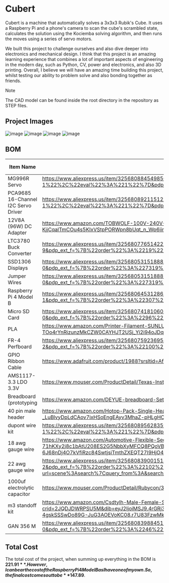 # Cubert

Cubert is a machine that automatically solves a 3x3x3 Rubik's Cube. It uses a Raspberry Pi and a phone's camera to scan the cube's scrambled state, calculates the solution using the Kociemba solving algorithm, and then runs the moves using a series of servo motors. 

We built this project to challenge ourselves and also dive deeper into electronics and mechanical design. I think that this project is an amazing learning experience that combines a lot of important aspects of engineering in the modern day, such as Python, CV, power and electronics, and also 3D printing. Overall, I believe we will have an amazing time building this project, whilst testing our ability to problem solve and also bonding together as friends.

> [!NOTE]  
> The CAD model can be found inside the root directory in the repository as STEP files.

## Project Images
![image](https://github.com/user-attachments/assets/9c85e303-2e4a-494e-8908-bf09422262b0)
![image](https://github.com/user-attachments/assets/770aa358-c69f-4027-ad1c-e64907dd7c8a)
![image](https://github.com/user-attachments/assets/9b6491cd-c4f5-4758-be59-ac9d7285e247)
![image](https://github.com/user-attachments/assets/7d0ee4e9-de9f-47c2-9111-8b9da86d31e0)


## BOM
|Item Name                          |Item Link                                                                                                                                                                                                                                                                                                                                                                                                                                                                                                                                                                                                                    |Unit Price|Quantity|Vendor    |Covered|Category   |Total Price|
|-----------------------------------|-----------------------------------------------------------------------------------------------------------------------------------------------------------------------------------------------------------------------------------------------------------------------------------------------------------------------------------------------------------------------------------------------------------------------------------------------------------------------------------------------------------------------------------------------------------------------------------------------------------------------------|----------|--------|----------|-------|-----------|-----------|
|MG996R Servo                       |https://www.aliexpress.us/item/3256808845498505.html?spm=a2g0o.productlist.main.1.3572514fb0Zm7h&algo_pvid=6f196c3a-f57e-4100-88f9-1ee06d937906&algo_exp_id=6f196c3a-f57e-4100-88f9-1ee06d937906-0&pdp_ext_f=%7B%22order%22%3A%22-1%22%2C%22eval%22%3A%221%22%7D&pdp_npi=4%40dis%21USD%2169.38%2122.07%21%21%21495.60%21157.65%21%40210337c117484001360523005e587e%2112000047649853212%21sea%21US%210%21ABX&curPageLogUid=erFoSpoI2z5A&utparam-url=scene%3Asearch%7Cquery_from%3A                                                                                                                                            |$22.07    |1       |Aliexpress|       |Electronics|$22.07     |
|PCA9685 16-Channel I2C Servo Driver|https://www.aliexpress.us/item/3256808921151237.html?spm=a2g0o.productlist.main.1.2e112fd3Y3KScJ&algo_pvid=f42c9de8-14b9-42c6-9cf7-552e5a9f33b3&algo_exp_id=f42c9de8-14b9-42c6-9cf7-552e5a9f33b3-0&pdp_ext_f=%7B%22order%22%3A%22-1%22%2C%22eval%22%3A%221%22%7D&pdp_npi=4%40dis%21USD%2120.78%216.62%21%21%21148.44%2147.26%21%402103010e17484002429665744ee2a5%2112000047939745618%21sea%21US%210%21ABX&curPageLogUid=aWyxK9GicUuF&utparam-url=scene%3Asearch%7Cquery_from%3A                                                                                                                                              |$9.57     |1       |Aliexpress|       |Electronics|$9.57      |
|12V8A (96W) DC Adapter             |https://www.amazon.com/TOBWOLF-100V-240V-Transformer-Switching-Converter/dp/B0B1DGBVKB/ref=sr_1_3?dib=eyJ2IjoiMSJ9.YDciezv39u9_9gZSZRqbMD9G1-jYqS4YqdydpMdeUoPNAeRBLu80zX4EpMToeLOeJ1Z2NW6vG8p7IpqpFHkviUJIRbh4uF0WJZvqKjH-KjjCqalTmCOu4s5KIxVStpPORWpn8bUqt_n_Wp6iimg2bQiL0xzwo3QwtY3CLcHTLibpU5s83x15ForxNuCyJiLGMFZWCxeSdtSIx5g18Tgl2mXA1lmRPfigd9QZgKDgPBg.V3SASc7N_9CEWDRDBaScWK8abCEfYpMpE-rmfAoy5uY&dib_tag=se&keywords=12v+8a+power+supply&qid=1749166271&sr=8-3                                                                                                                                                     |$13.49    |1       |Amazon    |       |Electronics|$13.49     |
|LTC3780 Buck Converter             |https://www.aliexpress.us/item/3256807765142271.html?spm=a2g0o.productlist.main.10.4c601Nb61Nb6hZ&algo_pvid=ad746148-4ecd-4510-b660-0274d6e3c25f&algo_exp_id=ad746148-4ecd-4510-b660-0274d6e3c25f-9&pdp_ext_f=%7B%22order%22%3A%2219%22%2C%22eval%22%3A%221%22%7D&pdp_npi=4%40dis%21USD%2127.97%2113.15%21%21%21200.65%2194.31%21%402103244417489028776322278e6048%2112000042999684507%21sea%21US%216378087508%21ABX&curPageLogUid=LYwO0Ea3b5e9&utparam-url=scene%3Asearch%7Cquery_from%3A                                                                                                                                   |$15.93    |1       |Aliexpress|       |Electronics|$15.93     |
|SSD1306 Displays                   |https://www.aliexpress.us/item/3256805315188857.html?spm=a2g0o.productlist.main.1.2e7ekwrQkwrQFM&algo_pvid=9fd2de5e-0433-4b97-8a92-de03fa3c0ba1&algo_exp_id=9fd2de5e-0433-4b97-8a92-de03fa3c0ba1-0&pdp_ext_f=%7B%22order%22%3A%227319%22%2C%22eval%22%3A%221%22%7D&pdp_npi=4%40dis%21USD%211.19%210.99%21%21%211.19%210.99%21%40210312d517489053413195963e4c9b%2112000033328892977%21sea%21US%216378087508%21ABX&curPageLogUid=aoiJyFpXwWBP&utparam-url=scene%3Asearch%7Cquery_from%3A                                                                                                                                       |$0.99     |1       |Aliexpress|       |Electronics|$0.99      |
|Jumper Wires                       |https://www.aliexpress.us/item/3256805315188857.html?spm=a2g0o.productlist.main.1.2e7ekwrQkwrQFM&algo_pvid=9fd2de5e-0433-4b97-8a92-de03fa3c0ba1&algo_exp_id=9fd2de5e-0433-4b97-8a92-de03fa3c0ba1-0&pdp_ext_f=%7B%22order%22%3A%227319%22%2C%22eval%22%3A%221%22%7D&pdp_npi=4%40dis%21USD%211.19%210.99%21%21%211.19%210.99%21%40210312d517489053413195963e4c9b%2112000033328892977%21sea%21US%216378087508%21ABX&curPageLogUid=aoiJyFpXwWBP&utparam-url=scene%3Asearch%7Cquery_from%3A                                                                                                                                       |$0.99     |3       |Aliexpress|       |Electronics|$2.97      |
|Raspberry Pi 4 Model B             |https://www.aliexpress.us/item/3256806453128652.html?spm=a2g0o.productlist.main.2.64330CwU0CwUgW&algo_pvid=622194f5-68bc-4f62-b108-7619ff3694b2&algo_exp_id=622194f5-68bc-4f62-b108-7619ff3694b2-1&pdp_ext_f=%7B%22order%22%3A%22307%22%2C%22eval%22%3A%221%22%7D&pdp_npi=4%40dis%21USD%2183.52%2174.02%21%21%21599.12%21530.97%21%402103244817489054301895301e513d%2112000037896915615%21sea%21US%216378087508%21ABX&curPageLogUid=2Lr7YFy0Jagr&utparam-url=scene%3Asearch%7Cquery_from%3A                                                                                                                                  |$74.02    |1       |Aliexpress|       |Software   |$74.02     |
|Micro SD Card                      |https://www.aliexpress.us/item/3256807418106088.html?spm=a2g0o.productlist.main.1.22cd2344xRJVAo&algo_pvid=78f1dd9c-57ce-482b-90e9-5720f29e5bf4&algo_exp_id=78f1dd9c-57ce-482b-90e9-5720f29e5bf4-0&pdp_ext_f=%7B%22order%22%3A%2296%22%2C%22eval%22%3A%221%22%7D&pdp_npi=4%40dis%21USD%2115.80%210.99%21%21%21113.33%217.09%21%402101c59117489054784474612e6748%2112000041477064141%21sea%21US%216378087508%21ABX&curPageLogUid=w380FPzNSNkc&utparam-url=scene%3Asearch%7Cquery_from%3A                                                                                                                                      |$0.99     |2       |Aliexpress|       |Software   |$1.98      |
|PLA                                |https://www.amazon.com/Printer-Filament-SUNLU-Dimensional-Accuracy/dp/B07XG3RM58/ref=sr_1_3?crid=3O4C3XOC9OV1M&dib=eyJ2IjoiMSJ9.HvmwClEtAr40mTXB1uNq--NKOKo8iRGYJW5pjND0OG1HXqh0KIMdpTAAREwqN7IU9krIeq5FVpoqNwdSuqTO-DrEVkt4evsh4L2Beh-TOo4rYnRizunzMkCZW0CAYHJT2USj_Yi2i94oJDq5hy9eBvsL4zi_uyLQlk0AQYa7bM1JUtaslisNnVInFOPH7dsQcfxTO8xya874UoAUrkbmtq87njIcCzHTkY6n0KhFXpM.LE64HsrISJZRP71OQ3_JQ60UA1YhE2EyKe9rohs6lF0&dib_tag=se&keywords=spool%2Bof%2Bblack%2BPLA&qid=1749124773&sprefix=spool%2Bof%2Bblack%2Bpla%2Caps%2C196&sr=8-3&th=1                                                                                 |$13.99    |1       |Amazon    |       |           |$13.99     |
|FR-4 Perfboard                     |https://www.aliexpress.us/item/3256807592369547.html?spm=a2g0o.productlist.main.3.6a6b57f8XwC0kQ&algo_pvid=74b9d7c9-e80e-49e7-81b9-55d0e272ca3a&algo_exp_id=74b9d7c9-e80e-49e7-81b9-55d0e272ca3a-2&pdp_ext_f=%7B%22order%22%3A%22100%22%2C%22eval%22%3A%221%22%7D&pdp_npi=4%40dis%21USD%215.90%210.99%21%21%2142.11%217.03%21%4021030ea417491671506753233e64e8%2112000042177230164%21sea%21US%216378087508%21ABX&curPageLogUid=u83QVIgd95Er&utparam-url=scene%3Asearch%7Cquery_from%3A                                                                                                                                       |$0.99     |2       |Amazon    |       |Electronics|$1.98      |
|GPIO Ribbon Cable                  |https://www.adafruit.com/product/1988?srsltid=AfmBOopw0o6-PRxXk69fa-PyLFZHPhA7xfmFhpCKWYBd3u95Ml1vz8VJ                                                                                                                                                                                                                                                                                                                                                                                                                                                                                                                       |$2.95     |2       |Adafruit  |       |Electronics|$5.90      |
|AMS1117-3.3 LDO 3.3V               |https://www.mouser.com/ProductDetail/Texas-Instruments/LM1117MPX-3.3-NOPB?qs=X1J7HmVL2ZHRbBIxXi4utg%3D%3D                                                                                                                                                                                                                                                                                                                                                                                                                                                                                                                    |$0.95     |1       |Mouser    |       |Electronics|$0.95      |
|Breadboard (prototyping            |https://www.amazon.com/DEYUE-breadboard-Set-Prototype-Board/dp/B07LFD4LT6?source=ps-sl-shoppingads-lpcontext&ref_=fplfs&psc=1&smid=A5JFCS1U77T7W&gQT=1                                                                                                                                                                                                                                                                                                                                                                                                                                                                       |$6.48     |1       |Amazon    |       |Electronics|$6.48      |
|40 pin male header                 |https://www.amazon.com/Hotop-Pack-Single-Header-Connector/dp/B06XR8CV8P/ref=sr_1_23?crid=215UAA5TTKSJO&dib=eyJ2IjoiMSJ9.5OXtCFC0JIkrUc-_k25gJnbhQVY2bRcSgAWuYOqSSaIfmsU1a-UpCoqUzZURlhwkjDmQtXIG1_rkIi5k_59L3KZVJXtxK-twQcx_JVQDStpVx7QjidIm_2WB7M7NhImPDZrkMKQoHdL8kBrlxFBdRQorkIc8-xUy5UyBRDMUKmSb-_LuBlvyDpLdCAov7ixHSoEngEAyv3MhaZ-pHLgHCBf-JwSKRrovizNyhlCzEpE.9llfqmWNewinWE0an4JHI7oUaMVJzir0sop7XfXbAvQ&dib_tag=se&keywords=40+pin+male+header&qid=1749167324&sprefix=40+pin+male+header%2Caps%2C99&sr=8-23                                                                                                          |$7.59     |1       |Amazon    |       |Electronics|$7.59      |
|dupont wire kit                    |https://www.aliexpress.us/item/3256808956283599.html?spm=a2g0o.productlist.main.2.403e59f9pnIMQE&algo_pvid=c4296e15-d6f9-4a50-96d8-456d70ce9e3c&algo_exp_id=c4296e15-d6f9-4a50-96d8-456d70ce9e3c-1&pdp_ext_f=%7B%22order%22%3A%22-1%22%2C%22eval%22%3A%221%22%7D&pdp_npi=4%40dis%21USD%2111.61%216.97%21%21%2182.91%2149.75%21%402103205217491675926695798e54ba%2112000048069975356%21sea%21US%216378087508%21ABX&curPageLogUid=F1NXol1Gsg3G&utparam-url=scene%3Asearch%7Cquery_from%3A                                                                                                                                      |$6.97     |1       |Aliexpress|       |Electronics|$6.97      |
|18 awg gauge wire                  |https://www.amazon.com/Automotive-Flexible-Security-Stranded-Electrical/dp/B0CKR35SX5/ref=sr_1_4?crid=PGARIYA8VXCC&dib=eyJ2IjoiMSJ9._JjEeUEhHd7_4jo1C4CXVLmz-Ao7FbtiPn6rNe4i4siELb_0h_TiS7WDi6Pm2DNx6pRxe-8mpBRDzHw4_B9L1-XtfACD_bZcIFuFCqRVTcWbWhHRJ5Hfex-71hKXy2j8c1bAtU208ES2G5NbbXyMFCQ8PQoVBRp0rsAn2EibXyjwmfNbtk0DUvaiLbpAwxYEuh9Dn59XPVwPy9dFsf_p9o0dkNyPERz-kiVJHZ-6J68nDj4O7kVfiRzc84SwtjsiTmthZXEQT27I9HjO4xV8_Y0hjD2wfE2dYXWE_AUsKc8.FUIGfO8EAglCdHaEgKSzkeT8Fa4P2aEKP3EVAn8w710&dib_tag=se&keywords=18%2Bawg%2Bwire&qid=1749167732&s=industrial&sprefix=18%2Bawg%2Bwir%2Cindustrial%2C71&sr=1-4&th=1             |$6.99     |1       |Amazon    |       |Electronics|$6.99      |
|22 awg gauge wire                  |https://www.aliexpress.us/item/3256808390015187.html?spm=a2g0o.productlist.main.3.768c5610knreIj&aem_p4p_detail=202506051654472331688228589400000558436&algo_pvid=9c478658-ddf7-4f15-982a-5b7972a747a3&algo_exp_id=9c478658-ddf7-4f15-982a-5b7972a747a3-2&pdp_ext_f=%7B%22order%22%3A%22102%22%2C%22eval%22%3A%221%22%7D&pdp_npi=4%40dis%21USD%210.79%210.55%21%21%210.79%210.55%21%402103146f17491676871254943e5df5%2112000045796227365%21sea%21US%216378087508%21ABX&curPageLogUid=UDt62pUenFrt&utparam-url=scene%3Asearch%7Cquery_from%3A&search_p4p_id=202506051654472331688228589400000558436_3                         |$3.64     |1       |Aliexpress|       |Electronics|$3.64      |
|1000uf electrolytic capacitor      |https://www.mouser.com/ProductDetail/Rubycon/35ZLR1000MEFC12.5X20?qs=iLKYxzqNS74Eu5GjfP8u0A%3D%3D                                                                                                                                                                                                                                                                                                                                                                                                                                                                                                                            |$2.01     |1       |Mouser    |       |Electronics|$2.01      |
|m3 standoff kit                    |https://www.amazon.com/Csdtylh-Male-Female-Standoff-Stainless-Assortment/dp/B06Y5TJXY1/ref=sr_1_3?crid=2JQDJDWRPSU5M&dib=eyJ2IjoiMSJ9.4rGRj3Rhs7qbv27W1Pwo9J6tST_VRd0IPeHekABzsNH3C4sQDM0HjgCe0R1zxFJIg09OykzOLwgZJZ7OHwCt3tE0ZOVFom2kQgVL2x9bQS62RH4EMrW0L7dDug9G0m47lF0n1SoeYt2j1DUKo440uhcENu1529R_ISPYqiSmEXn3IrbrZcPzsicTyKFGA3Gf1nVGHMSx0HSwC05nXdpPQ44uBmTdHPD7dp8OM2ousTVAQMfxsmWZ6SMBC3CxxLNMyQfdd6C380lukc7-4gskSSSwDo89G-JuG3AOEVoKC08.r7U83FzwMkIAph4gpI82nKWQCkQ2zbDEWmcNwcJUVjI&dib_tag=se&keywords=m3%2Bstandoff%2Bkit&qid=1749169941&s=industrial&sprefix=m3%2Bstandoff%2Bkiot%2Cindustrial%2C106&sr=1-3&th=1|$14.98    |1       |Amazon    |       |Mechanical |$14.98     |
|GAN 356 M                          |https://www.aliexpress.us/item/3256808398845129.html?spm=a2g0o.productlist.main.1.61153eb3Caqd6D&algo_pvid=1154e43a-0aee-4aea-afea-42a54c3bd698&algo_exp_id=1154e43a-0aee-4aea-afea-42a54c3bd698-0&pdp_ext_f=%7B%22order%22%3A%2246%22%2C%22eval%22%3A%221%22%7D&pdp_npi=4%40dis%21USD%2124.18%212.57%21%21%21172.72%2118.38%21%402101ec1f17491700896431451ece64%2112000045839345092%21sea%21US%216378087508%21ABX&curPageLogUid=KbRNxsdZ5Nqe&utparam-url=scene%3Asearch%7Cquery_from%3A                                                                                                                                     |$9.41     |1       |Aliexpress|       |Cube       |$9.41      |

## Total Cost
The total cost of the project, when summing up everything in the BOM is **$221.91**. However, I can bear the cost of the Raspberry Pi 4 Model B as I have one of my own. So, the final cost comes out to be **$147.89**.
